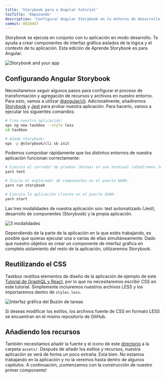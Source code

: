 ```yaml
---
title: 'Storybook para o Angular tutorial'
tocTitle: 'Empezando'
description: 'Configurar Angular Storybook en tu entorno de desarrollo'
commit: 0818d47
---
```


Storybook se ejecuta en conjunto con tu aplicación en modo desarrollo. Te ayuda a crear componentes de interfaz gráfica aislados de la lógica y el contexto de tu aplicación. Esta edición de Aprende Storybook es para Angular.

![Storybook and your app](/intro-to-storybook/storybook-relationship.jpg)

## Configurando Angular Storybook

Necesitaremos seguir algunos pasos para configurar el proceso de transformación y agregación de recursos y archivos en nuestro entorno. Para esto, vamos a utilizar [@angular/cli](https://cli.angular.io/). Adicionalmente, añadiremos [Storybook](https://storybook.js.org/) y [Jest](https://facebook.github.io/jest/) para probar nuestra aplicación. Para hacerlo, vamos a ejecutar los siguientes comandos:

```bash
# Crea nuestra aplicación:
npx ng new taskbox --style less
cd taskbox

# Añade Storybook:
npx -p @storybook/cli sb init
```

Podemos comprobar rápidamente que los distintos entornos de nuestra aplicación funcionan correctamente:

```bash
# Ejecuta el corredor de pruebas (Karma) en una terminal (añadiremos Jest más adelante):
yarn test

# Inicia el explorador de componentes en el puerto 6006:
yarn run storybook

# Ejecuta la aplicación cliente en el puerto 4200:
yarn start
```

Las tres modalidades de nuestra aplicación son: test automatizado (Jest), desarrollo de componentes (Storybook) y la propia aplicación.

![3 modalidades](/intro-to-storybook/app-three-modalities.png)

Dependiendo de la parte de la aplicación en la que estés trabajando, es posible que quieras ejecutar una o varias de ellas simultáneamente. Dado que nuestro objetivo es crear un componente de interfaz gráfica en completo aislamiento del resto de la aplicación, utilizaremos Storybook.

## Reutilizando el CSS

Taskbox reutiliza elementos de diseño de la aplicación de ejemplo de este [Tutorial de GraphQL y React](https://blog.hichroma.com/graphql-react-tutorial-part-1-6-d0691af25858), por lo que no necesitaremos escribir CSS en este tutorial. Simplemente incluiremos nuestros archivos LESS y los importaremos dentro de `styles.less`.

![Interfaz gráfica del Buzón de tareas](/intro-to-storybook/ss-browserchrome-taskbox-learnstorybook.png)

<div class="aside">
Si deseas modificar los estilos, los archivos fuente de CSS en formato LESS se encuentran en el mismo repositorio de GitHub.</div>

## Añadiendo los recursos

También necesitamos añadir la fuente y el icono de este [directorio](https://github.com/chromaui/learnstorybook-code/tree/master/public) a la carpeta `assets/`.
Después de añadir los estilos y recursos, nuestra aplicación se verá de forma un poco extraña. Está bien. No estamos trabajando en la aplicación y no la veremos hasta dentro de algunos capítulos. A continuación, ¡comenzamos con la construcción de nuestro primer componente!
